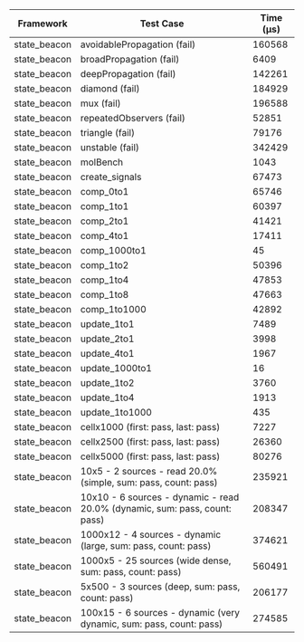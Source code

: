 | Framework | Test Case | Time (μs) |
| --- | --- | --- |
| state_beacon | avoidablePropagation (fail) | 160568 |
| state_beacon | broadPropagation (fail) | 6409 |
| state_beacon | deepPropagation (fail) | 142261 |
| state_beacon | diamond (fail) | 184929 |
| state_beacon | mux (fail) | 196588 |
| state_beacon | repeatedObservers (fail) | 52851 |
| state_beacon | triangle (fail) | 79176 |
| state_beacon | unstable (fail) | 342429 |
| state_beacon | molBench | 1043 |
| state_beacon | create_signals | 67473 |
| state_beacon | comp_0to1 | 65746 |
| state_beacon | comp_1to1 | 60397 |
| state_beacon | comp_2to1 | 41421 |
| state_beacon | comp_4to1 | 17411 |
| state_beacon | comp_1000to1 | 45 |
| state_beacon | comp_1to2 | 50396 |
| state_beacon | comp_1to4 | 47853 |
| state_beacon | comp_1to8 | 47663 |
| state_beacon | comp_1to1000 | 42892 |
| state_beacon | update_1to1 | 7489 |
| state_beacon | update_2to1 | 3998 |
| state_beacon | update_4to1 | 1967 |
| state_beacon | update_1000to1 | 16 |
| state_beacon | update_1to2 | 3760 |
| state_beacon | update_1to4 | 1913 |
| state_beacon | update_1to1000 | 435 |
| state_beacon | cellx1000 (first: pass, last: pass) | 7227 |
| state_beacon | cellx2500 (first: pass, last: pass) | 26360 |
| state_beacon | cellx5000 (first: pass, last: pass) | 80276 |
| state_beacon | 10x5 - 2 sources - read 20.0% (simple, sum: pass, count: pass) | 235921 |
| state_beacon | 10x10 - 6 sources - dynamic - read 20.0% (dynamic, sum: pass, count: pass) | 208347 |
| state_beacon | 1000x12 - 4 sources - dynamic (large, sum: pass, count: pass) | 374621 |
| state_beacon | 1000x5 - 25 sources (wide dense, sum: pass, count: pass) | 560491 |
| state_beacon | 5x500 - 3 sources (deep, sum: pass, count: pass) | 206177 |
| state_beacon | 100x15 - 6 sources - dynamic (very dynamic, sum: pass, count: pass) | 274585 |

